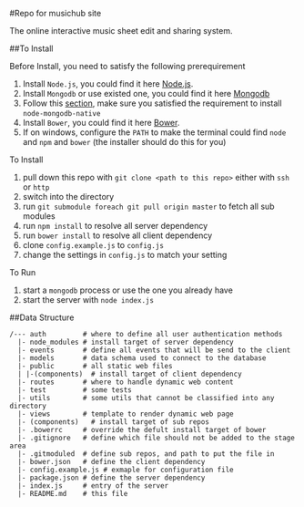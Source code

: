 #Repo for musichub site

The online interactive music sheet edit and sharing system.

##To Install

Before Install, you need to satisfy the following prerequirement

1. Install `Node.js`, you could find it here [Node.js](https://nodejs.org/en/).
2. Install `Mongodb` or use existed one, you could find it here [Mongodb](https://www.mongodb.org/)
3. Follow this [section](https://github.com/mongodb/node-mongodb-native#troubleshooting), make sure you satisfied the requirement to install `node-mongodb-native`
4. Install `Bower`, you could find it here [Bower](http://bower.io/).
5. If on windows, configure the `PATH` to make the terminal could find `node` and `npm` and `bower` (the installer should do this for you)

To Install

1. pull down this repo with `git clone <path to this repo>` either with `ssh` or `http`
2. switch into the directory
3. run `git submodule foreach git pull origin master` to fetch all sub modules
4. run `npm install` to resolve all server dependency
5. run `bower install` to resolve all client dependency
6. clone `config.example.js` to `config.js`
7. change the settings in `config.js` to match your setting

To Run

1. start a `mongodb` process or use the one you already have
2. start the server with `node index.js`

##Data Structure

    /--- auth         # where to define all user authentication methods
      |- node_modules # install target of server dependency
      |- events       # define all events that will be send to the client
      |- models       # data schema used to connect to the database
      |- public       # all static web files
      | |-(components)  # install target of client dependency
      |- routes       # where to handle dynamic web content
      |- test         # some tests
      |- utils        # some utils that cannot be classified into any directory
      |- views        # template to render dynamic web page
      |- (components)   # install target of sub repos
      |- .bowerrc     # override the defult install target of bower
      |- .gitignore   # define which file should not be added to the stage area
      |- .gitmoduled  # define sub repos, and path to put the file in
      |- bower.json   # define the client dependency
      |- config.example.js # exmaple for configuration file
      |- package.json # define the server dependency
      |- index.js     # entry of the server
      |- README.md    # this file